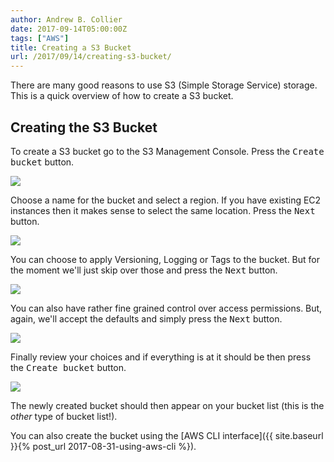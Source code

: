 ```yaml
---
author: Andrew B. Collier
date: 2017-09-14T05:00:00Z
tags: ["AWS"]
title: Creating a S3 Bucket
url: /2017/09/14/creating-s3-bucket/
---
```


There are many good reasons to use S3 (Simple Storage Service) storage. This is a quick overview of how to create a S3 bucket.

<!--more-->

## Creating the S3 Bucket

To create a S3 bucket go to the S3 Management Console. Press the <kbd class="bg-primary nobreak">Create bucket</kbd> button.

![](/img/2017/09/aws-s3-management-console.png)

Choose a name for the bucket and select a region. If you have existing EC2 instances then it makes sense to select the same location. Press the <kbd class="bg-primary nobreak">Next</kbd> button.

![](/img/2017/09/aws-s3-name.png)

You can choose to apply Versioning, Logging or Tags to the bucket. But for the moment we'll just skip over those and press the <kbd class="bg-primary nobreak">Next</kbd> button.

![](/img/2017/09/aws-s3-properties.png)

You can also have rather fine grained control over access permissions. But, again, we'll accept the defaults and simply press the <kbd class="bg-primary nobreak">Next</kbd> button.

![](/img/2017/09/aws-s3-permissions.png)

Finally review your choices and if everything is at it should be then press the <kbd class="bg-primary nobreak">Create bucket</kbd> button.

![](/img/2017/09/aws-s3-review.png)

The newly created bucket should then appear on your bucket list (this is the *other* type of bucket list!).

You can also create the bucket using the [AWS CLI interface]({{ site.baseurl }}{% post_url 2017-08-31-using-aws-cli %}).